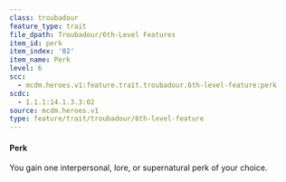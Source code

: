 ```yaml
---
class: troubadour
feature_type: trait
file_dpath: Troubadour/6th-Level Features
item_id: perk
item_index: '02'
item_name: Perk
level: 6
scc:
  - mcdm.heroes.v1:feature.trait.troubadour.6th-level-feature:perk
scdc:
  - 1.1.1:14.1.3.3:02
source: mcdm.heroes.v1
type: feature/trait/troubadour/6th-level-feature
---
```


#### Perk

You gain one interpersonal, lore, or supernatural perk of your choice.
